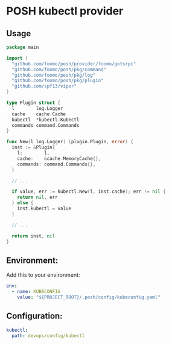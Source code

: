 # POSH kubectl provider

## Usage

```go
package main

import (
  "github.com/foomo/posh/provider/foomo/gotsrpc"
  "github.com/foomo/posh/pkg/command"
  "github.com/foomo/posh/pkg/log"
  "github.com/foomo/posh/pkg/plugin"
  "github.com/spf13/viper"
)

type Plugin struct {
  l        log.Logger
  cache    cache.Cache
  kubectl  *kubectl.Kubectl
  commands command.Commands
}

func New(l log.Logger) (plugin.Plugin, error) {
  inst := &Plugin{
    l:        l,
    cache:    &cache.MemoryCache{},
    commands: command.Commands{},
  }

  // ...

  if value, err := kubectl.New(l, inst.cache); err != nil {
    return nil, err
  } else {
    inst.kubectl = value
  }

  // ...

  return inst, nil
}
```

## Environment:

Add this to your environment:

```yaml
env:
  - name: KUBECONFIG
    value: "${PROJECT_ROOT}/.posh/config/kubeconfig.yaml"
```

## Configuration:

```yaml
kubectl:
  path: devops/config/kubectl
```
